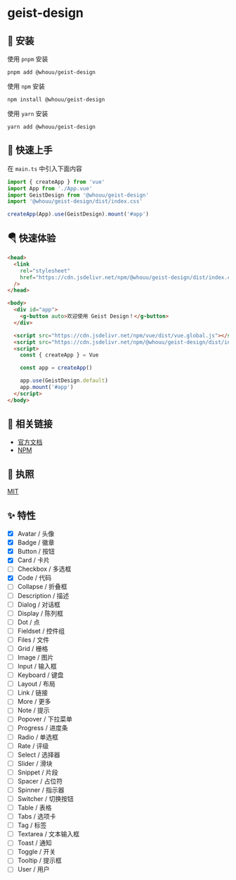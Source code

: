 # geist-design

## 🔑 安装

使用 `pnpm` 安装

```shell
pnpm add @whouu/geist-design
```

使用 `npm` 安装

```shell
npm install @whouu/geist-design
```

使用 `yarn` 安装

```shell
yarn add @whouu/geist-design
```

## 🎉 快速上手

在 `main.ts` 中引入下面内容

```ts
import { createApp } from 'vue'
import App from './App.vue'
import GeistDesign from '@whouu/geist-design'
import '@whouu/geist-design/dist/index.css'

createApp(App).use(GeistDesign).mount('#app')
```

## 🪂 快速体验

```html
<head>
  <link
    rel="stylesheet"
    href="https://cdn.jsdelivr.net/npm/@whouu/geist-design/dist/index.css"
  />
</head>

<body>
  <div id="app">
    <g-button auto>欢迎使用 Geist Design！</g-button>
  </div>

  <script src="https://cdn.jsdelivr.net/npm/vue/dist/vue.global.js"></script>
  <script src="https://cdn.jsdelivr.net/npm/@whouu/geist-design/dist/index.umd.js"></script>
  <script>
    const { createApp } = Vue

    const app = createApp()

    app.use(GeistDesign.default)
    app.mount('#app')
  </script>
</body>
```

## 🐳 相关链接

- [官方文档](https://geist-design.lovchun.com)
- [NPM](https://www.npmjs.com/package/@whouu/geist-design)

## 💬 执照

[MIT](https://github.com/PassionZale/geist-design/blob/main/LICENSE)

## ✨ 特性

- [x] Avatar / 头像
- [x] Badge / 徽章
- [x] Button / 按钮
- [x] Card / 卡片
- [ ] Checkbox / 多选框
- [x] Code / 代码
- [ ] Collapse / 折叠框
- [ ] Description / 描述
- [ ] Dialog / 对话框
- [ ] Display / 陈列框
- [ ] Dot / 点
- [ ] Fieldset / 控件组
- [ ] Files / 文件
- [ ] Grid / 栅格
- [ ] Image / 图片
- [ ] Input / 输入框
- [ ] Keyboard / 键盘
- [ ] Layout / 布局
- [ ] Link / 链接
- [ ] More / 更多
- [ ] Note / 提示
- [ ] Popover / 下拉菜单
- [ ] Progress / 进度条
- [ ] Radio / 单选框
- [ ] Rate / 评级
- [ ] Select / 选择器
- [ ] Slider / 滑块
- [ ] Snippet / 片段
- [ ] Spacer / 占位符
- [ ] Spinner / 指示器
- [ ] Switcher / 切换按钮
- [ ] Table / 表格
- [ ] Tabs / 选项卡
- [ ] Tag / 标签
- [ ] Textarea / 文本输入框
- [ ] Toast / 通知
- [ ] Toggle / 开关
- [ ] Tooltip / 提示框
- [ ] User / 用户